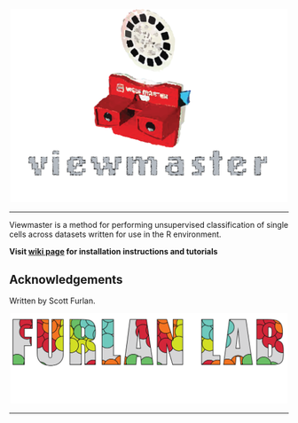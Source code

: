 
<p align="center"><img src="blob/viewmaster-logopng.png" alt="" width="500"></a></p>
<hr>

Viewmaster is a method for performing unsupervised classification of single cells across datasets written for use in the R environment.

**Visit [wiki page](https://github.com/waltno/viewmaster/wiki/Home) for installation instructions and tutorials**

## Acknowledgements

Written by Scott Furlan.


<p align="center"><img src="blob/furlan_lab_logo.png" alt="" width="500"></a></p>
<hr>

